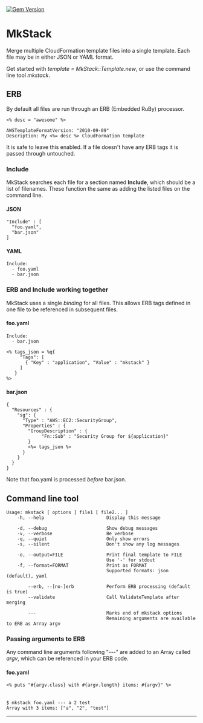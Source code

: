 [![Gem Version](https://badge.fury.io/rb/mkstack.svg)](https://badge.fury.io/rb/mkstack)

# MkStack

Merge multiple CloudFormation template files into a single template.
Each file may be in either JSON or YAML format.

Get started with _template = MkStack::Template.new_, or use the command
line tool *mkstack*.

## ERB

By default all files are run through an ERB (Embedded RuBy) processor.

    <% desc = "awesome" %>

    AWSTemplateFormatVersion: "2010-09-09"
    Description: My <%= desc %> CloudFormation template

It is safe to leave this enabled.  If a file doesn't have any ERB tags
it is passed through untouched.

### Include

MkStack searches each file for a section named **Include**, which should
be a list of filenames.  These function the same as adding the listed
files on the command line.

#### JSON

    "Include" : [
      "foo.yaml",
      "bar.json"
    ]

#### YAML

    Include:
      - foo.yaml
      - bar.json

### ERB and Include working together

MkStack uses a single *binding* for all files.  This allows ERB tags
defined in one file to be referenced in subsequent files.

#### foo.yaml

    Include:
      - bar.json

    <% tags_json = %q{
         "Tags": [
           { "Key" : "application", "Value" : "mkstack" }
         ]
       }
    %>

#### bar.json

    {
      "Resources" : {
        "sg": {
          "Type" : "AWS::EC2::SecurityGroup",
          "Properties" : {
            "GroupDescription" : {
                 "Fn::Sub" : "Security Group for ${application}"
            }
            <%= tags_json %>
          }
        }
      }
    }

Note that foo.yaml is processed *before* bar.json.

## Command line tool

    Usage: mkstack [ options ] file1 [ file2... ]
        -h, --help                       Display this message

        -d, --debug                      Show debug messages
        -v, --verbose                    Be verbose
        -q, --quiet                      Only show errors
        -s, --silent                     Don't show any log messages

        -o, --output=FILE                Print final template to FILE
                                         Use '-' for stdout
        -f, --format=FORMAT              Print as FORMAT
                                         Supported formats: json (default), yaml

            --erb, --[no-]erb            Perform ERB processing (default is true)
            --validate                   Call ValidateTemplate after merging

            ---                          Marks end of mkstack options
                                         Remaining arguments are available to ERB as Array argv

### Passing arguments to ERB

Any command line arguments following "---" are added to an Array called
*argv*, which can be referenced in your ERB code.

#### foo.yaml

    <% puts "#{argv.class} with #{argv.length} items: #{argv}" %>

###### 

    $ mkstack foo.yaml --- a 2 test
    Array with 3 items: ["a", "2", "test"]


---
